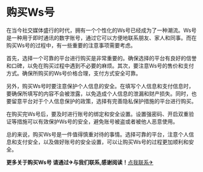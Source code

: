 # 购买Ws号

在当今社交媒体盛行的时代，拥有一个个性化的Ws号已经成为了一种潮流。Ws号是一种用于即时通讯的数字账号，通过它可以方便地联系朋友、家人和同事。而在购买Ws号的过程中，有一些重要的注意事项需要考虑。

首先，选择一个可靠的平台进行购买是非常重要的。确保选择的平台有良好的信誉和口碑，以免在购买过程中遇到不必要的麻烦。其次，要注意Ws号的售价和支付方式。确保所购买的Ws号价格合理，支付方式安全可靠。

另外，购买Ws号时要注意保护个人信息的安全。在填写个人信息和支付信息时，要确保所填写的内容不会被泄露，以免造成个人信息的泄漏和财产损失。同时，也要留意平台对于个人信息保护的政策，选择有完善隐私保护措施的平台进行购买。

在购买完Ws号后，要及时进行账号的绑定和安全设置。设置强密码、开启双重验证等措施可以有效保护Ws号的安全，避免账号被盗或者被他人恶意使用。

总的来说，购买Ws号是一件值得慎重对待的事情。选择可靠的平台，注意个人信息和支付安全，以及做好账号的安全设置，可以让购买Ws号的过程更加顺利和安全。

**更多关于购买Ws号 请通过✈与我们联系,感谢阅读！**[点我联系✈](https://www.k02.cc)